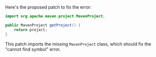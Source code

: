 Here's the proposed patch to fix the error:

```java
import org.apache.maven.project.MavenProject;

public MavenProject getProject() {
    return project;
}
```

This patch imports the missing `MavenProject` class, which should fix the "cannot find symbol" error.